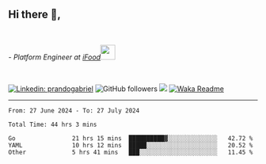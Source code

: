<h2>Hi there  👋,</h2> </br>

<p><em>- Platform Engineer at <a href="https://www.ifood.com.br/">iFood</a><img src="https://media.giphy.com/media/WUlplcMpOCEmTGBtBW/giphy.gif" width="30"> 
</em></p></br>


[![Linkedin: prandogabriel](https://img.shields.io/badge/-prandogabriel-blue?style=flat-square&logo=Linkedin&logoColor=white&link=https://www.linkedin.com/in/prandogabriel/)](https://www.linkedin.com/in/prandogabriel)
![GitHub followers](https://img.shields.io/github/followers/prandogabriel?label=Follow&style=social)
![](https://visitor-badge.glitch.me/badge?page_id=prandogabriel.prandogabriel)
[![Waka Readme](https://github.com/prandogabriel/prandogabriel/actions/workflows/update-stats.yml.yml/badge.svg)](https://github.com/prandogabriel/prandogabriel/actions/workflows/update-stats.yml.yml)

---

<!--START_SECTION:waka-->

```golang
From: 27 June 2024 - To: 27 July 2024

Total Time: 44 hrs 3 mins

Go                21 hrs 15 mins  ██████████▓░░░░░░░░░░░░░░   42.72 %
YAML              10 hrs 12 mins  █████░░░░░░░░░░░░░░░░░░░░   20.52 %
Other             5 hrs 41 mins   ███░░░░░░░░░░░░░░░░░░░░░░   11.45 %
```

<!--END_SECTION:waka-->
